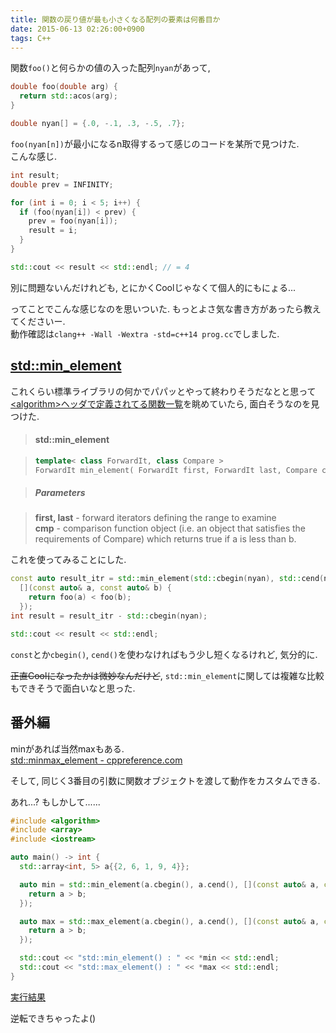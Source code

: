 ```yaml
---
title: 関数の戻り値が最も小さくなる配列の要素は何番目か
date: 2015-06-13 02:26:00+0900
tags: C++
---
```


関数`foo()`と何らかの値の入った配列`nyan`があって,

```cpp
double foo(double arg) {
  return std::acos(arg);
}

double nyan[] = {.0, -.1, .3, -.5, .7};
```

`foo(nyan[n])`が最小になるn取得するって感じのコードを某所で見つけた.  
こんな感じ.

```cpp
int result;
double prev = INFINITY;

for (int i = 0; i < 5; i++) {
  if (foo(nyan[i]) < prev) {
    prev = foo(nyan[i]);
    result = i;
  }
}

std::cout << result << std::endl; // = 4
```

別に問題ないんだけれども, とにかくCoolじゃなくて個人的にもにょる...

ってことでこんな感じなのを思いついた. もっとよさ気な書き方があったら教えてくださいー.  
動作確認は`clang++ -Wall -Wextra -std=c++14 prog.cc`でしました.

<!--more-->

## [std::min\_element](http://en.cppreference.com/w/cpp/algorithm/min_element)

これくらい標準ライブラリの何かでパパッとやって終わりそうだなとと思って[\<algorithm\>ヘッダで定義されてる関数一覧](http://en.cppreference.com/w/cpp/header/algorithm)を眺めていたら, 面白そうなのを見つけた.

> #### std::min\_element

> ```cpp
> template< class ForwardIt, class Compare >
> ForwardIt min_element( ForwardIt first, ForwardIt last, Compare comp );
> ```

> ##### Parameters

> **first, last**  -  forward iterators defining the range to examine  
> **cmp**  -  comparison function object (i.e. an object that satisfies the requirements of Compare) which returns true if a is less than b. 

これを使ってみることにした.

```cpp
const auto result_itr = std::min_element(std::cbegin(nyan), std::cend(nyan),
  [](const auto& a, const auto& b) {
    return foo(a) < foo(b);
  });
int result = result_itr - std::cbegin(nyan);

std::cout << result << std::endl;
```

`const`とか`cbegin()`, `cend()`を使わなければもう少し短くなるけれど, 気分的に.

<del>正直Coolになったかは微妙なんだけど</del>, `std::min_element`に関しては複雑な比較もできそうで面白いなと思った.

## 番外編

minがあれば当然maxもある.  
[std::minmax_element - cppreference.com](http://en.cppreference.com/w/cpp/algorithm/minmax_element)

そして, 同じく3番目の引数に関数オブジェクトを渡して動作をカスタムできる.

あれ...? もしかして......

```cpp
#include <algorithm>
#include <array>
#include <iostream>

auto main() -> int {
  std::array<int, 5> a{{2, 6, 1, 9, 4}};

  auto min = std::min_element(a.cbegin(), a.cend(), [](const auto& a, const auto& b) {
    return a > b;
  });

  auto max = std::max_element(a.cbegin(), a.cend(), [](const auto& a, const auto& b) {
    return a > b;
  });

  std::cout << "std::min_element() : " << *min << std::endl;
  std::cout << "std::max_element() : " << *max << std::endl;
}
```

[実行結果](http://melpon.org/wandbox/permlink/0K7o7M5a1C9nS6Wr)

逆転できちゃったよ()
